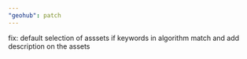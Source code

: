 ```yaml
---
"geohub": patch
---
```


fix: default selection of asssets if keywords in algorithm match and add description on the assets
